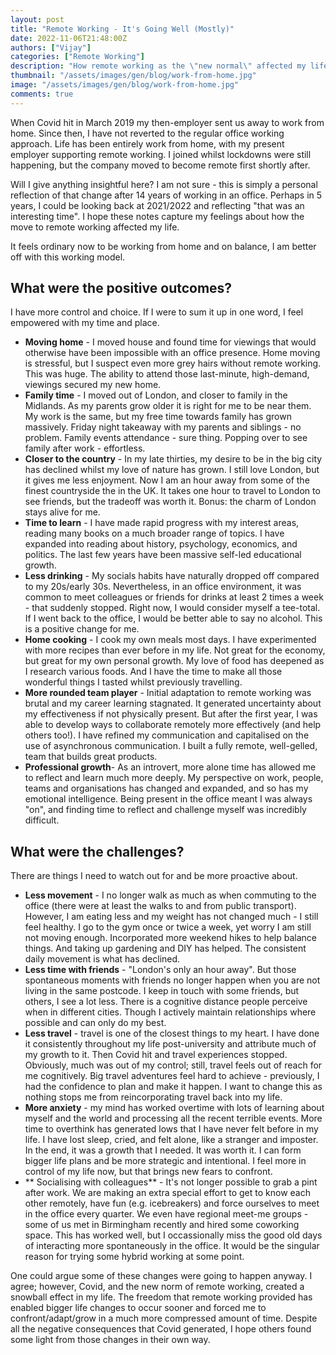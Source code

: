 ```yaml
---
layout: post
title: "Remote Working - It's Going Well (Mostly)"
date: 2022-11-06T21:48:00Z
authors: ["Vijay"]
categories: ["Remote Working"]
description: "How remote working as the \"new normal\" affected my life"
thumbnail: "/assets/images/gen/blog/work-from-home.jpg"
image: "/assets/images/gen/blog/work-from-home.jpg"
comments: true
---
```


When Covid hit in March 2019 my then-employer sent us away to work from home. Since then, I have not reverted to the regular office working approach. Life has been entirely work from home, with my present employer supporting remote working. I joined whilst lockdowns were still happening, but the company moved to become remote first shortly after.

Will I give anything insightful here? I am not sure - this is simply a personal reflection of that change after 14 years of working in an office. Perhaps in 5 years, I could be looking back at 2021/2022 and reflecting "that was an interesting time". I hope these notes capture my feelings about how the move to remote working affected my life.

It feels ordinary now to be working from home and on balance, I am better off with this working model. 

## What were the positive outcomes?
I have more control and choice. If I were to sum it up in one word, I feel empowered with my time and place.
- **Moving home** - I moved house and found time for viewings that would otherwise have been impossible with an office presence. Home moving is stressful, but I suspect even more grey hairs without remote working. This was huge. The ability to attend those last-minute, high-demand, viewings secured my new home.
- **Family time** - I moved out of London, and closer to family in the Midlands. As my parents grow older it is right for me to be near them. My work is the same, but my free time towards family has grown massively. Friday night takeaway with my parents and siblings - no problem. Family events attendance - sure thing. Popping over to see family after work - effortless.
- **Closer to the country** - In my late thirties, my desire to be in the big city has declined whilst my love of nature has grown. I still love London, but it gives me less enjoyment. Now I am an hour away from some of the finest countryside the in the UK. It takes one hour to travel to London to see friends, but the tradeoff was worth it. Bonus: the charm of London stays alive for me.
- **Time to learn** - I have made rapid progress with my interest areas, reading many books on a much broader range of topics. I have expanded into reading about history, psychology, economics, and politics. The last few years have been massive self-led educational growth.
- **Less drinking** - My socials habits have naturally dropped off compared to my 20s/early 30s. Nevertheless, in an office environment, it was common to meet colleagues or friends for drinks at least 2 times a week - that suddenly stopped. Right now, I would consider myself a tee-total. If I went back to the office, I would be better able to say no alcohol. This is a positive change for me.
- **Home cooking** - I cook my own meals most days. I have experimented with more recipes than ever before in my life. Not great for the economy, but great for my own personal growth. My love of food has deepened as I research various foods. And I have the time to make all those wonderful things I tasted whilst previously travelling.
- **More rounded team player** - Initial adaptation to remote working was brutal and my career learning stagnated. It generated uncertainty about my effectiveness if not physically present. But after the first year, I was able to develop ways to collaborate remotely more effectively (and help others too!). I have refined my communication and capitalised on the use of asynchronous communication. I built a fully remote, well-gelled, team that builds great products.
- **Professional growth**- As an introvert, more alone time has allowed me to reflect and learn much more deeply. My perspective on work, people, teams and organisations has changed and expanded, and so has my emotional intelligence. Being present in the office meant I was always "on", and finding time to reflect and challenge myself was incredibly difficult.

## What were the challenges?
There are things I need to watch out for and be more proactive about.
- **Less movement** - I no longer walk as much as when commuting to the office (there were at least the walks to and from public transport). However, I am eating less and my weight has not changed much - I still feel healthy. I go to the gym once or twice a week, yet worry I am still not moving enough. Incorporated more weekend hikes to help balance things. And taking up gardening and DIY has helped. The consistent daily movement is what has declined.
- **Less time with friends** - "London's only an hour away". But those spontaneous moments with friends no longer happen when you are not living in the same postcode. I keep in touch with some friends, but others, I see a lot less. There is a cognitive distance people perceive when in different cities. Though I actively maintain relationships where possible and can only do my best.
- **Less travel** - travel is one of the closest things to my heart. I have done it consistently throughout my life post-university and attribute much of my growth to it. Then Covid hit and travel experiences stopped. Obviously, much was out of my control; still, travel feels out of reach for me cognitively. Big travel adventures feel hard to achieve - previously, I had the confidence to plan and make it happen. I want to change this as nothing stops me from reincorporating travel back into my life.
- **More anxiety** - my mind has worked overtime with lots of learning about myself and the world and processing all the recent terrible events. More time to overthink has generated lows that I have never felt before in my life. I have lost sleep, cried, and felt alone, like a stranger and imposter. In the end, it was a growth that I needed. It was worth it. I can form bigger life plans and be more strategic and intentional. I feel more in control of my life now, but that brings new fears to confront.
- ** Socialising with colleagues** - It's not longer possible to grab a pint after work. We are making an extra special effort to get to know each other remotely, have fun (e.g. icebreakers) and force ourselves to meet in the office every quarter. We even have regional meet-me groups - some of us met in Birmingham recently and hired some coworking space. This has worked well, but I occassionally miss the good old days of  interacting more spontaneously in the office. It would be the singular reason for trying some hybrid working at some point.

One could argue some of these changes were going to happen anyway. I agree; however, Covid, and the new norm of remote working, created a snowball effect in my life. The freedom that remote working provided has enabled bigger life changes to occur sooner and forced me to confront/adapt/grow in a much more compressed amount of time. Despite all the negative consequences that Covid generated, I hope others found some light from those changes in their own way.
